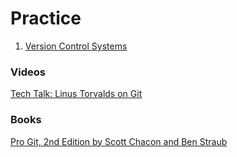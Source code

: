 # Practice

1. [Version Control
   Systems](https://drive.google.com/open?id=0B85z_dQxOMgLcHFzaHFFaFhWcHM)

### Videos
[Tech Talk: Linus Torvalds on
Git](https://drive.google.com/open?id=0B85z_dQxOMgLeDlmWWt2X1g4Ujg)

### Books

[Pro Git, 2nd Edition by Scott Chacon and Ben Straub](https://progit.org)

